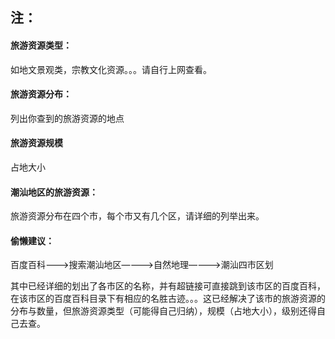 ## 注：
#### 旅游资源类型：
如地文景观类，宗教文化资源。。。请自行上网查看。

#### 旅游资源分布：
列出你查到的旅游资源的地点

#### 旅游资源规模
占地大小

#### 潮汕地区的旅游资源：
旅游资源分布在四个市，每个市又有几个区，请详细的列举出来。

#### 偷懒建议：
百度百科———>搜索潮汕地区————>自然地理————>潮汕四市区划

其中已经详细的划出了各市区的名称，并有超链接可直接跳到该市区的百度百科，在该市区的百度百科目录下有相应的名胜古迹。。。这已经解决了该市的旅游资源的分布与数量，但旅游资源类型（可能得自己归纳），规模（占地大小），级别还得自己去查。

